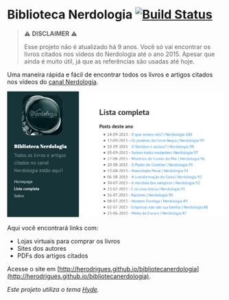 # Biblioteca Nerdologia [![Build Status](https://travis-ci.org/herodrigues/bibliotecanerdologia.svg)](https://travis-ci.org/herodrigues/bibliotecanerdologia)

> :warning: **DISCLAIMER** :warning:
> 
> Esse projeto não é atualizado há 9 anos. Você só vai encontrar os livros citados nos vídeos do Nerdologia até o ano 2015.
> Apesar que ainda é muito útil, já que as referências são usadas até hoje.
>
 
Uma maneira rápida e fácil de encontrar todos os livros e artigos citados nos vídeos do [canal Nerdologia](http://www.youtube.com/nerdologia).

![Screenshot](images/screenshot-home.png)

Aqui você encontrará links com:

- Lojas virtuais para comprar os livros<br>
- Sites dos autores<br>
- PDFs dos artigos citados

Acesse o site em [http://herodrigues.github.io/bibliotecanerdologia](http://herodrigues.github.io/bibliotecanerdologia).

_Este projeto utiliza o tema [Hyde](http://hyde.getpoole.com/)._


